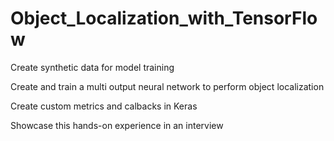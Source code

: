 # Object_Localization_with_TensorFlow
Create synthetic data for model training

Create and train a multi output neural network to perform object localization

Create custom metrics and calbacks in Keras

Showcase this hands-on experience in an interview
